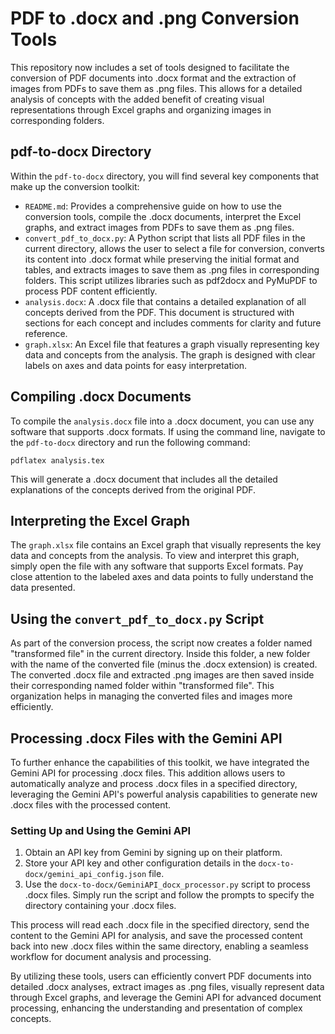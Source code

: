 # PDF to .docx and .png Conversion Tools

This repository now includes a set of tools designed to facilitate the conversion of PDF documents into .docx format and the extraction of images from PDFs to save them as .png files. This allows for a detailed analysis of concepts with the added benefit of creating visual representations through Excel graphs and organizing images in corresponding folders.

## pdf-to-docx Directory

Within the `pdf-to-docx` directory, you will find several key components that make up the conversion toolkit:

- `README.md`: Provides a comprehensive guide on how to use the conversion tools, compile the .docx documents, interpret the Excel graphs, and extract images from PDFs to save them as .png files.
- `convert_pdf_to_docx.py`: A Python script that lists all PDF files in the current directory, allows the user to select a file for conversion, converts its content into .docx format while preserving the initial format and tables, and extracts images to save them as .png files in corresponding folders. This script utilizes libraries such as pdf2docx and PyMuPDF to process PDF content efficiently.
- `analysis.docx`: A .docx file that contains a detailed explanation of all concepts derived from the PDF. This document is structured with sections for each concept and includes comments for clarity and future reference.
- `graph.xlsx`: An Excel file that features a graph visually representing key data and concepts from the analysis. The graph is designed with clear labels on axes and data points for easy interpretation.

## Compiling .docx Documents

To compile the `analysis.docx` file into a .docx document, you can use any software that supports .docx formats. If using the command line, navigate to the `pdf-to-docx` directory and run the following command:

```
pdflatex analysis.tex
```

This will generate a .docx document that includes all the detailed explanations of the concepts derived from the original PDF.

## Interpreting the Excel Graph

The `graph.xlsx` file contains an Excel graph that visually represents the key data and concepts from the analysis. To view and interpret this graph, simply open the file with any software that supports Excel formats. Pay close attention to the labeled axes and data points to fully understand the data presented.

## Using the `convert_pdf_to_docx.py` Script

As part of the conversion process, the script now creates a folder named "transformed file" in the current directory. Inside this folder, a new folder with the name of the converted file (minus the .docx extension) is created. The converted .docx file and extracted .png images are then saved inside their corresponding named folder within "transformed file". This organization helps in managing the converted files and images more efficiently.

## Processing .docx Files with the Gemini API

To further enhance the capabilities of this toolkit, we have integrated the Gemini API for processing .docx files. This addition allows users to automatically analyze and process .docx files in a specified directory, leveraging the Gemini API's powerful analysis capabilities to generate new .docx files with the processed content.

### Setting Up and Using the Gemini API

1. Obtain an API key from Gemini by signing up on their platform.
2. Store your API key and other configuration details in the `docx-to-docx/gemini_api_config.json` file.
3. Use the `docx-to-docx/GeminiAPI_docx_processor.py` script to process .docx files. Simply run the script and follow the prompts to specify the directory containing your .docx files.

This process will read each .docx file in the specified directory, send the content to the Gemini API for analysis, and save the processed content back into new .docx files within the same directory, enabling a seamless workflow for document analysis and processing.

By utilizing these tools, users can efficiently convert PDF documents into detailed .docx analyses, extract images as .png files, visually represent data through Excel graphs, and leverage the Gemini API for advanced document processing, enhancing the understanding and presentation of complex concepts.
